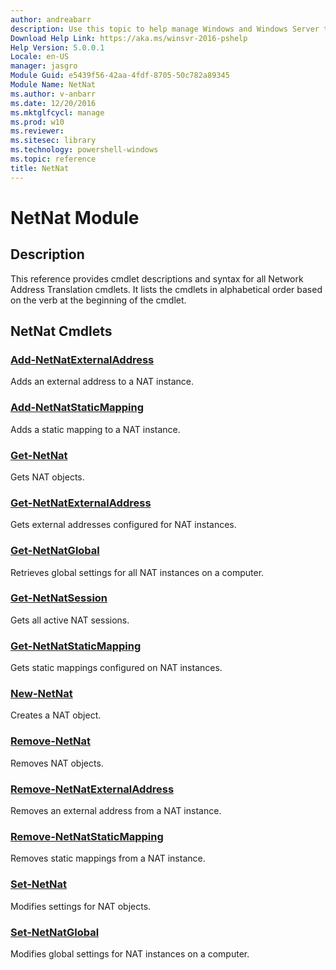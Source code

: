 ```yaml
---
author: andreabarr
description: Use this topic to help manage Windows and Windows Server technologies with Windows PowerShell.
Download Help Link: https://aka.ms/winsvr-2016-pshelp
Help Version: 5.0.0.1
Locale: en-US
manager: jasgro
Module Guid: e5439f56-42aa-4fdf-8705-50c782a89345
Module Name: NetNat
ms.author: v-anbarr
ms.date: 12/20/2016
ms.mktglfcycl: manage
ms.prod: w10
ms.reviewer: 
ms.sitesec: library
ms.technology: powershell-windows
ms.topic: reference
title: NetNat
---
```


# NetNat Module
## Description
This reference provides cmdlet descriptions and syntax for all Network Address Translation cmdlets. It lists the cmdlets in alphabetical order based on the verb at the beginning of the cmdlet.

## NetNat Cmdlets
### [Add-NetNatExternalAddress](./Add-NetNatExternalAddress.md)
Adds an external address to a NAT instance.

### [Add-NetNatStaticMapping](./Add-NetNatStaticMapping.md)
Adds a static mapping to a NAT instance.

### [Get-NetNat](./Get-NetNat.md)
Gets NAT objects.

### [Get-NetNatExternalAddress](./Get-NetNatExternalAddress.md)
Gets external addresses configured for NAT instances.

### [Get-NetNatGlobal](./Get-NetNatGlobal.md)
Retrieves global settings for all NAT instances on a computer.

### [Get-NetNatSession](./Get-NetNatSession.md)
Gets all active NAT sessions.

### [Get-NetNatStaticMapping](./Get-NetNatStaticMapping.md)
Gets static mappings configured on NAT instances.

### [New-NetNat](./New-NetNat.md)
Creates a NAT object.

### [Remove-NetNat](./Remove-NetNat.md)
Removes NAT objects.

### [Remove-NetNatExternalAddress](./Remove-NetNatExternalAddress.md)
Removes an external address from a NAT instance.

### [Remove-NetNatStaticMapping](./Remove-NetNatStaticMapping.md)
Removes static mappings from a NAT instance.

### [Set-NetNat](./Set-NetNat.md)
Modifies settings for NAT objects.

### [Set-NetNatGlobal](./Set-NetNatGlobal.md)
Modifies global settings for NAT instances on a computer.


